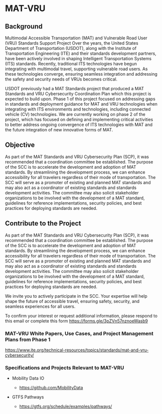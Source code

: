 # MAT-VRU
## **Background**

Multimodal Accessible Transportation (MAT) and Vulnerable Road User (VRU) Standards Support Project
Over the years, the United States Department of Transportation (USDOT), along with the Institute of Transportation Engineering (ITE) and their standards development partners, have been actively involved in shaping Intelligent Transportation Systems (ITS) standards. Recently, traditional ITS technologies have begun integrating with multimodal travel, supporting vulnerable road users. As these technologies converge, ensuring seamless integration and addressing the safety and security needs of VRUs becomes critical.  

USDOT previously had a MAT Standards project that produced a MAT Standards and VRU Cybersecurity Coordination Plan which this project is expected to build upon. Phase 1 of this project focused on addressing gaps in standards and deployment guidance for MAT and VRU technologies when integrating with ITS environments and technologies, including connected vehicle (CV) technologies. We are currently working on phase 2 of the project, which has focused on defining and implementing critical activities to better address ongoing convergence of ITS technologies with MAT and the future integration of new innovative forms of MAT.  

## **Objective**

As part of the MAT Standards and VRU Cybersecurity Plan (SCP), it was recommended that a coordination committee be established. The purpose of the SCC is to accelerate the development and adoption of MAT standards. By streamlining the development process, we can enhance accessibility for all travelers regardless of their mode of transportation. The SCC will serve as a promoter of existing and planned MAT standards and may also act as a coordinator of existing standards and standards development activities. The committee may also solicit stakeholder organizations to be involved with the development of a MAT standard, guidelines for reference implementations, security policies, and best practices for deploying standards are needed. 

## **Contribute to the Project**

As part of the MAT Standards and VRU Cybersecurity Plan (SCP), it was recommended that a coordination committee be established. The purpose of the SCC is to accelerate the development and adoption of MAT standards. By streamlining the development process, we can enhance accessibility for all travelers regardless of their mode of transportation. The SCC will serve as a promoter of existing and planned MAT standards and may also act as a coordinator of existing standards and standards development activities. The committee may also solicit stakeholder organizations to be involved with the development of a MAT standard, guidelines for reference implementations, security policies, and best practices for deploying standards are needed. 

We invite you to actively participate in the SCC. Your expertise will help shape the future of accessible travel, ensuring safety, security, and seamless experiences for all users.  

To confirm your interest or request additional information, please respond to this email or complete this form https://forms.gle/3pZVn57nznoeWasb9

### **MAT-VRU White Papers, Use Cases, and Project Management Plans from Phase 1**
https://www.ite.org/technical-resources/topics/standards/mat-and-vru-cybersecurity/

### **Specifications and Projects Relevant to MAT-VRU**

- Mobility Data IO
  - https://github.com/MobilityData
  
- GTFS Pathways
  - https://gtfs.org/schedule/examples/pathways/


